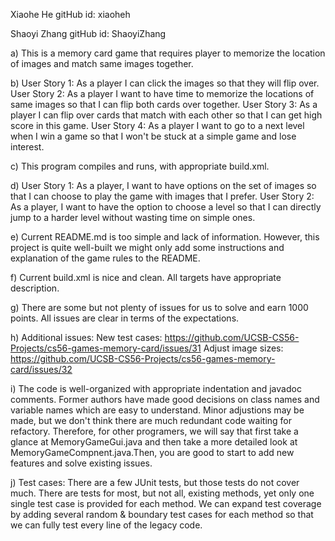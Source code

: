 Xiaohe He 		 gitHub id: xiaoheh

Shaoyi Zhang     gitHub id: ShaoyiZhang

a) This is a memory card game that requires player to memorize the location of images and match same images together.

b) User Story 1: As a player I can click the images so that they will flip over.
User Story 2: As a player I want to have time to memorize the locations of same images so that I can flip both cards over together.
User Story 3: As a player I can flip over cards that match with each other so that I can get high score in this game.
User Story 4: As a player I want to go to a next level when I win a game so that I won't be stuck at a simple game and lose interest.

c) This program compiles and runs, with appropriate build.xml.

d) User Story 1: As a player, I want to have options on the set of images so that I can choose to play the game with images that I prefer.
User Story 2: As a player, I want to have the option to choose a level so that I can directly jump to a harder level without wasting time on simple ones.

e) Current README.md is too simple and lack of information. However, this project is quite well-built we might only add some instructions and explanation of the game rules to the README.

f) Current build.xml is nice and clean. All targets have appropriate description.

g) There are some but not plenty of issues for us to solve and earn 1000 points. All issues are clear in terms of the expectations.

h) Additional issues: New test cases: https://github.com/UCSB-CS56-Projects/cs56-games-memory-card/issues/31
Adjust image sizes: https://github.com/UCSB-CS56-Projects/cs56-games-memory-card/issues/32

i) The code is well-organized with appropriate indentation and javadoc comments. Former authors have made good decisions on class names and variable names which are easy to understand. Minor adjustions may be made, but we don't think there are much redundant code waiting for refactory. Therefore, for other programers, we will say that first take a glance at MemoryGameGui.java and then take a more detailed look at MemoryGameCompnent.java.Then, you are good to start to add new features and solve existing issues.

j) Test cases: There are a few JUnit tests, but those tests do not cover much. There are tests for most, but not all, existing methods, yet only one single test case is provided for each method. We can expand test coverage by adding several random & boundary test cases for each method so that we can fully test every line of the legacy code.